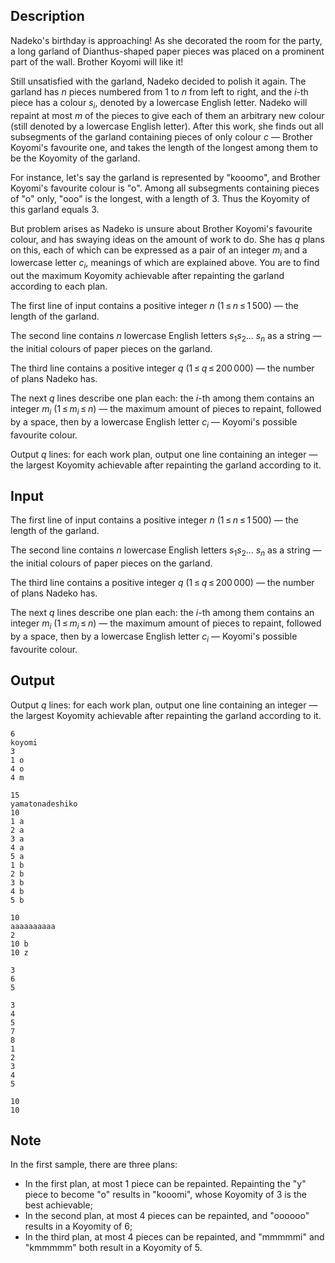 ## Description

<div><p>Nadeko's birthday is approaching! As she decorated the room for the party, a long garland of Dianthus-shaped paper pieces was placed on a prominent part of the wall. Brother Koyomi will like it!</p><p>Still unsatisfied with the garland, Nadeko decided to polish it again. The garland has <span class="tex-span"><i>n</i></span> pieces numbered from <span class="tex-span">1</span> to <span class="tex-span"><i>n</i></span> from left to right, and the <span class="tex-span"><i>i</i></span>-th piece has a colour <span class="tex-span"><i>s</i><sub class="lower-index"><i>i</i></sub></span>, denoted by a lowercase English letter. Nadeko will repaint <span class="tex-font-style-bf">at most</span> <span class="tex-span"><i>m</i></span> of the pieces to give each of them an arbitrary new colour (still denoted by a lowercase English letter). After this work, she finds out all subsegments of the garland containing pieces of only colour <span class="tex-span"><i>c</i></span> — Brother Koyomi's favourite one, and takes the length of the longest among them to be the <span class="tex-font-style-underline">Koyomity</span> of the garland.</p><p>For instance, let's say the garland is represented by "<span class="tex-font-style-tt">kooomo</span>", and Brother Koyomi's favourite colour is "<span class="tex-font-style-tt">o</span>". Among all subsegments containing pieces of "<span class="tex-font-style-tt">o</span>" only, "<span class="tex-font-style-tt">ooo</span>" is the longest, with a length of <span class="tex-span">3</span>. Thus the <span class="tex-font-style-underline">Koyomity</span> of this garland equals <span class="tex-span">3</span>.</p><p>But problem arises as Nadeko is unsure about Brother Koyomi's favourite colour, and has swaying ideas on the amount of work to do. She has <span class="tex-span"><i>q</i></span> plans on this, each of which can be expressed as a pair of an integer <span class="tex-span"><i>m</i><sub class="lower-index"><i>i</i></sub></span> and a lowercase letter <span class="tex-span"><i>c</i><sub class="lower-index"><i>i</i></sub></span>, meanings of which are explained above. You are to find out the maximum <span class="tex-font-style-underline">Koyomity</span> achievable after repainting the garland according to each plan.</p></div><div class="input-specification"><p>The first line of input contains a positive integer <span class="tex-span"><i>n</i></span> (<span class="tex-span">1 ≤ <i>n</i> ≤ 1 500</span>) — the length of the garland.</p><p>The second line contains <span class="tex-span"><i>n</i></span> lowercase English letters <span class="tex-span"><i>s</i><sub class="lower-index">1</sub><i>s</i><sub class="lower-index">2</sub>... <i>s</i><sub class="lower-index"><i>n</i></sub></span> as a string — the initial colours of paper pieces on the garland.</p><p>The third line contains a positive integer <span class="tex-span"><i>q</i></span> (<span class="tex-span">1 ≤ <i>q</i> ≤ 200 000</span>) — the number of plans Nadeko has.</p><p>The next <span class="tex-span"><i>q</i></span> lines describe one plan each: the <span class="tex-span"><i>i</i></span>-th among them contains an integer <span class="tex-span"><i>m</i><sub class="lower-index"><i>i</i></sub></span> (<span class="tex-span">1 ≤ <i>m</i><sub class="lower-index"><i>i</i></sub> ≤ <i>n</i></span>) — the maximum amount of pieces to repaint, followed by a space, then by a lowercase English letter <span class="tex-span"><i>c</i><sub class="lower-index"><i>i</i></sub></span> — Koyomi's possible favourite colour.</p></div><div class="output-specification"><p>Output <span class="tex-span"><i>q</i></span> lines: for each work plan, output one line containing an integer — the largest <span class="tex-font-style-underline">Koyomity</span> achievable after repainting the garland according to it.</p></div>

## Input

<p>The first line of input contains a positive integer <span class="tex-span"><i>n</i></span> (<span class="tex-span">1 ≤ <i>n</i> ≤ 1 500</span>) — the length of the garland.</p><p>The second line contains <span class="tex-span"><i>n</i></span> lowercase English letters <span class="tex-span"><i>s</i><sub class="lower-index">1</sub><i>s</i><sub class="lower-index">2</sub>... <i>s</i><sub class="lower-index"><i>n</i></sub></span> as a string — the initial colours of paper pieces on the garland.</p><p>The third line contains a positive integer <span class="tex-span"><i>q</i></span> (<span class="tex-span">1 ≤ <i>q</i> ≤ 200 000</span>) — the number of plans Nadeko has.</p><p>The next <span class="tex-span"><i>q</i></span> lines describe one plan each: the <span class="tex-span"><i>i</i></span>-th among them contains an integer <span class="tex-span"><i>m</i><sub class="lower-index"><i>i</i></sub></span> (<span class="tex-span">1 ≤ <i>m</i><sub class="lower-index"><i>i</i></sub> ≤ <i>n</i></span>) — the maximum amount of pieces to repaint, followed by a space, then by a lowercase English letter <span class="tex-span"><i>c</i><sub class="lower-index"><i>i</i></sub></span> — Koyomi's possible favourite colour.</p>

## Output

<p>Output <span class="tex-span"><i>q</i></span> lines: for each work plan, output one line containing an integer — the largest <span class="tex-font-style-underline">Koyomity</span> achievable after repainting the garland according to it.</p>





```input1
6
koyomi
3
1 o
4 o
4 m

```




```input2
15
yamatonadeshiko
10
1 a
2 a
3 a
4 a
5 a
1 b
2 b
3 b
4 b
5 b

```




```input3
10
aaaaaaaaaa
2
10 b
10 z

```




```output1
3
6
5

```




```output2
3
4
5
7
8
1
2
3
4
5

```




```output3
10
10

```



## Note

<p>In the first sample, there are three plans: </p><ul> <li> In the first plan, at most <span class="tex-span">1</span> piece can be repainted. Repainting the "<span class="tex-font-style-tt">y</span>" piece to become "<span class="tex-font-style-tt">o</span>" results in "<span class="tex-font-style-tt">kooomi</span>", whose <span class="tex-font-style-underline">Koyomity</span> of <span class="tex-span">3</span> is the best achievable; </li><li> In the second plan, at most <span class="tex-span">4</span> pieces can be repainted, and "<span class="tex-font-style-tt">oooooo</span>" results in a <span class="tex-font-style-underline">Koyomity</span> of <span class="tex-span">6</span>; </li><li> In the third plan, at most <span class="tex-span">4</span> pieces can be repainted, and "<span class="tex-font-style-tt">mmmmmi</span>" and "<span class="tex-font-style-tt">kmmmmm</span>" both result in a <span class="tex-font-style-underline">Koyomity</span> of <span class="tex-span">5</span>. </li></ul>
